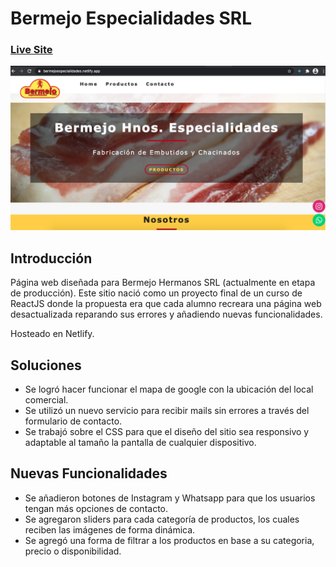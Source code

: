 # Bermejo Especialidades SRL

### [Live Site](https://bermejoespecialidades.netlify.app/)

![Bermejo](https://github.com/ChiarelliLuciano/bermejo-especialidades/blob/main/public/bermejo-especialidades.png)

## Introducción

Página web diseñada para Bermejo Hermanos SRL (actualmente en etapa de producción). Este sitio nació como un proyecto final de un curso de ReactJS donde la propuesta era que cada alumno recreara una página web desactualizada reparando sus errores y añadiendo nuevas funcionalidades. 

Hosteado en Netlify.

## Soluciones

- Se logró hacer funcionar el mapa de google con la ubicación del local comercial.
- Se utilizó un nuevo servicio para recibir mails sin errores a través del formulario de contacto.
- Se trabajó sobre el CSS para que el diseño del sitio sea responsivo y adaptable al tamaño la pantalla de cualquier dispositivo.

## Nuevas Funcionalidades

- Se añadieron botones de Instagram y Whatsapp para que los usuarios tengan más opciones de contacto.
- Se agregaron sliders para cada categoría de productos, los cuales reciben las imágenes de forma dinámica.
- Se agregó una forma de filtrar a los productos en base a su categoria, precio o disponibilidad.
